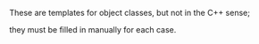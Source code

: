 These are templates for object classes, but not in the C++ sense;

they must be filled in manually for each case.
